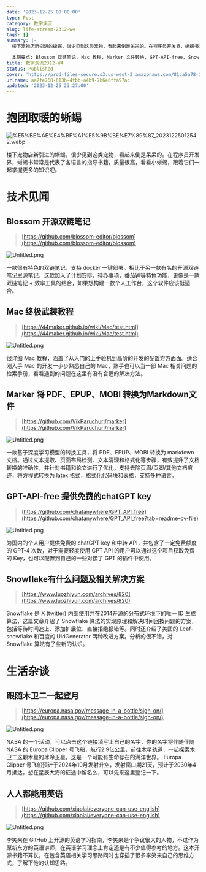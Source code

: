 ```yaml
---
date: '2023-12-25 00:00:00'
type: Post
category: 数字溪流
slug: life-stream-2312-w4
tags: []
summary: |-
  楼下宠物店新引进的蜥蜴，很少见到这类宠物，看起来倒是呆呆的。在程序员开发界，蜥蜴书常常是代表了各语言的指导书籍，质量很高，看看小蜥蜴，跟着它们一起掌握更多的知识吧。

  本期要点: Blossom 双链笔记, Mac 教程, Marker 文件转换, GPT-API-free, Snowflake, 木卫二, 英语学习
title: 数字溪流2312-W4
status: Published
cover: 'https://prod-files-secure.s3.us-west-2.amazonaws.com/81ca5a78-1f59-4d6b-852d-1453d30809f2/3a7e7e28-7e18-4f4d-b804-1a495aa824c1/%E5%BE%AE%E4%BF%A1%E5%9B%BE%E7%89%87_20231225012542.webp?X-Amz-Algorithm=AWS4-HMAC-SHA256&X-Amz-Content-Sha256=UNSIGNED-PAYLOAD&X-Amz-Credential=AKIAT73L2G45HZZMZUHI%2F20231226%2Fus-west-2%2Fs3%2Faws4_request&X-Amz-Date=20231226T152834Z&X-Amz-Expires=3600&X-Amz-Signature=4887c30da963349e52c8f768365c3362fcb4ae145bee598c8bdb59f9014f330b&X-Amz-SignedHeaders=host&x-id=GetObject'
urlname: aa7fe768-613b-4fbb-a4b9-7b6e6ffa97ac
updated: '2023-12-26 23:27:00'
---
```


# 抱团取暖的蜥蜴


![%E5%BE%AE%E4%BF%A1%E5%9B%BE%E7%89%87_20231225012542.webp](../../images/7e6a40a2cd95a032f466a4463eb8d273.webp)


楼下宠物店新引进的蜥蜴，很少见到这类宠物，看起来倒是呆呆的。在程序员开发界，蜥蜴书常常是代表了各语言的指导书籍，质量很高，看看小蜥蜴，跟着它们一起掌握更多的知识吧。


# 技术见闻


## Blossom 开源双链笔记


> [https://github.com/blossom-editor/blossom](https://github.com/blossom-editor/blossom)


![Untitled.png](../../images/b17604e787971994d856eb194601ead0.png)


一款很有特色的双链笔记，支持 docker 一键部署。相比于另一款有名的开源双链笔记思源笔记，这款加入了计划安排，待办事项，番茄钟等特色功能，更像是一款双链笔记 + 效率工具的结合，如果想构建一款个人工作台，这个软件应该挺适合。


## Mac 终极武装教程


> [https://44maker.github.io/wiki/Mac/test.html](https://44maker.github.io/wiki/Mac/test.html)


![Untitled.png](../../images/50a3e7a0634297230883cf15ae886f44.png)


很详细 Mac 教程，涵盖了从入门的上手验机到高阶的开发的配置方方面面。适合刚入手 Mac 的开发一步步熟悉自己的 Mac，熟手也可以当一部 Mac 相关问题的检索手册，看看遇到的问题在这里有没有合适的解决方法。


## Marker 将 PDF、EPUP、MOBI 转换为Markdown文件


> [https://github.com/VikParuchuri/marker](https://github.com/VikParuchuri/marker)


![Untitled.png](../../images/2fa7236ed8a574a4950677f801fba2c5.png)


一款基于深度学习模型的转换工具，将 PDF、EPUP、MOBI 转换为 markdown 文档。通过文本提取、页面布局检测、文本清理和格式化等步骤，有效提升了文档转换的准确性，并针对书籍和论文进行了优化，支持去除页眉/页脚/其他文档痕迹，将方程式转换为 latex 格式，格式化代码块和表格，支持多种语言。


## GPT-API-free 提供免费的chatGPT key


> [https://github.com/chatanywhere/GPT_API_free](https://github.com/chatanywhere/GPT_API_free?tab=readme-ov-file)


![Untitled.png](../../images/e175979e87a5ff2cbe365fa6738913de.png)


为国内的个人用户提供免费的 chatGPT key 和中转 API，并包含了一定免费额度的 GPT-4 次数，对于需要轻度使用 GPT API 的用户可以通过这个项目获取免费的 Key，也可以配置到自己的一些对接了 GPT 的插件中使用。


## **Snowflake有什么问题及相关解决方案**


> [https://www.luozhiyun.com/archives/820](https://www.luozhiyun.com/archives/820)


Snowflake 是 X (twitter) 内部使用并在2014开源的分布式环境下的唯一 ID 生成算法，这篇文章介绍了 Snowflake 算法的实现原理和解决时间回拨问题的方案，包括等待时间追上、添加扩展位、直接拒绝报错等。同时还介绍了美团的 Leaf-snowflake 和百度的 UidGenerator 两种改进方案。分析的很不错，对 Snowflake 算法有了些新的认识。


# 生活杂谈


## 跟随木卫二一起登月


> [https://europa.nasa.gov/message-in-a-bottle/sign-on/](https://europa.nasa.gov/message-in-a-bottle/sign-on/)


![Untitled.png](../../images/c75d91134f1f46e1b90766d459da29b8.png)


NASA 的一个活动，可以点击这个链接填写上自己的名字，你的名字将伴随伴随 NASA 的 Europa Clipper 号飞船，航行2.9亿公里，前往木星轨道，一起探索木卫二这颗木星的冰冷卫星，这是一个可能有生命存在的海洋世界。 Europa Clipper 号飞船预计于2024年10月发射升空，发射窗口期21天，预计于2030年4月抵达。想在星辰大海的征途中留名么，可以先来这里登记一下。


## **人人都能用英语**


> [https://github.com/xiaolai/everyone-can-use-english](https://github.com/xiaolai/everyone-can-use-english)


![Untitled.png](../../images/25d16f552524696636babe478d6a7e0d.png)


李笑来在 GitHub 上开源的英语学习指南，李笑来是个争议很大的人物，不过作为原新东方的英语讲师，在英语学习理念上肯定还是有不少值得参考的地方。这本开源书籍不算长，在包含英语相关学习思路同时也穿插了很多李笑来自己的思维方式，了解下他的认知思路。

